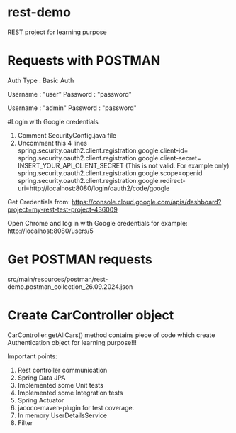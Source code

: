 # rest-demo
REST project for learning purpose

# Requests with POSTMAN
Auth Type : Basic Auth

Username : "user"
Password : "password"

Username : "admin"
Password : "password"


#Login with Google credentials
1. Comment SecurityConfig.java file
2. Uncomment this 4 lines
spring.security.oauth2.client.registration.google.client-id=
spring.security.oauth2.client.registration.google.client-secret= INSERT_YOUR_API_CLIENT_SECRET (This is not valid. For example only)
spring.security.oauth2.client.registration.google.scope=openid
spring.security.oauth2.client.registration.google.redirect-uri=http://localhost:8080/login/oauth2/code/google
   
Get Credentials from: https://console.cloud.google.com/apis/dashboard?project=my-rest-test-project-436009

Open Chrome and log in with Google credentials for example:
http://localhost:8080/users/5

# Get POSTMAN requests 
src/main/resources/postman/rest-demo.postman_collection_26.09.2024.json

# Create CarController object 
CarController.getAllCars() method contains piece of code which create Authentication object for learning purpose!!!

Important points:
1. Rest controller communication
2. Spring Data JPA
3. Implemented some Unit tests 
4. Implemented some Integration tests
5. Spring Actuator
6. jacoco-maven-plugin for test coverage.
7. In memory UserDetailsService
8. Filter

